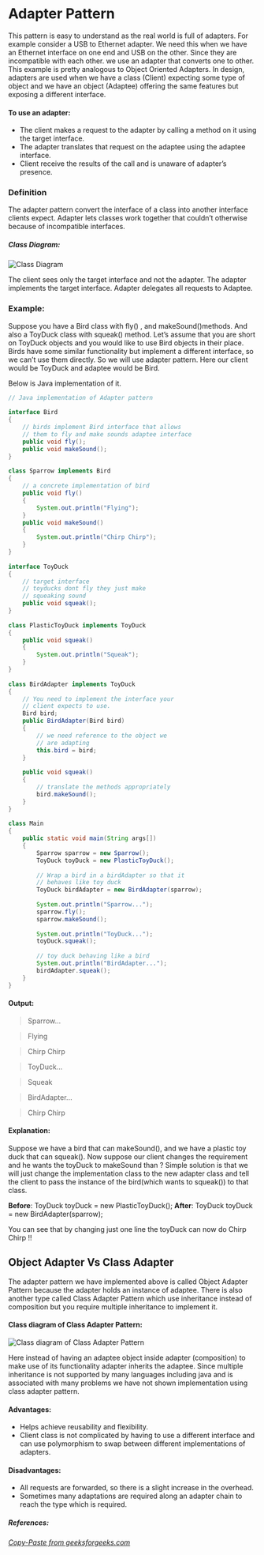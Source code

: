 # Adapter Pattern

This pattern is easy to understand as the real world is full of adapters.   For example consider a USB to Ethernet adapter. We need this when we have an Ethernet interface on one end and USB on the other. Since they are incompatible with each other. we use an adapter that converts one to other. This example is pretty analogous to Object Oriented Adapters. In design, adapters are used when we have a class (Client) expecting some type of object and we have an object (Adaptee) offering the same features but exposing a different interface.

#### To use an adapter:
- The client makes a request to the adapter by calling a method on it using the target interface.
- The adapter translates that request on the adaptee using the adaptee interface.
- Client receive the results of the call and is unaware of adapter’s presence.

### Definition

The adapter pattern convert the interface of a class into another interface clients expect. Adapter lets classes work together that couldn’t otherwise because of incompatible interfaces.

##### Class Diagram:
![Class Diagram](https://media.geeksforgeeks.org/wp-content/uploads/classDiagram.jpg "Class Diagram")

The client sees only the target interface and not the adapter. The adapter implements the target interface. Adapter delegates all requests to Adaptee.

### Example:

Suppose you have a Bird class with fly() , and makeSound()methods. And also a ToyDuck class with squeak() method. Let’s assume that you are short on ToyDuck objects and you would like to use Bird objects in their place. Birds have some similar functionality but implement a different interface, so we can’t use them directly. So we will use adapter pattern. Here our client would be ToyDuck and adaptee would be Bird.

Below is Java implementation of it.

```java
// Java implementation of Adapter pattern 
  
interface Bird 
{ 
    // birds implement Bird interface that allows 
    // them to fly and make sounds adaptee interface 
    public void fly(); 
    public void makeSound(); 
} 
  
class Sparrow implements Bird 
{ 
    // a concrete implementation of bird 
    public void fly() 
    { 
        System.out.println("Flying"); 
    } 
    public void makeSound() 
    { 
        System.out.println("Chirp Chirp"); 
    } 
} 
  
interface ToyDuck 
{ 
    // target interface 
    // toyducks dont fly they just make 
    // squeaking sound 
    public void squeak(); 
} 
  
class PlasticToyDuck implements ToyDuck 
{ 
    public void squeak() 
    { 
        System.out.println("Squeak"); 
    } 
} 
  
class BirdAdapter implements ToyDuck 
{ 
    // You need to implement the interface your 
    // client expects to use. 
    Bird bird; 
    public BirdAdapter(Bird bird) 
    { 
        // we need reference to the object we 
        // are adapting 
        this.bird = bird; 
    } 
  
    public void squeak() 
    { 
        // translate the methods appropriately 
        bird.makeSound(); 
    } 
} 
  
class Main 
{ 
    public static void main(String args[]) 
    { 
        Sparrow sparrow = new Sparrow(); 
        ToyDuck toyDuck = new PlasticToyDuck(); 
  
        // Wrap a bird in a birdAdapter so that it  
        // behaves like toy duck 
        ToyDuck birdAdapter = new BirdAdapter(sparrow); 
  
        System.out.println("Sparrow..."); 
        sparrow.fly(); 
        sparrow.makeSound(); 
  
        System.out.println("ToyDuck..."); 
        toyDuck.squeak(); 
  
        // toy duck behaving like a bird  
        System.out.println("BirdAdapter..."); 
        birdAdapter.squeak(); 
    } 
} 
```

#### Output:

> Sparrow...

> Flying

> Chirp Chirp

> ToyDuck...

> Squeak

> BirdAdapter...

> Chirp Chirp

#### Explanation:

Suppose we have a bird that can makeSound(), and we have a plastic toy duck that can squeak(). Now suppose our client changes the requirement and he wants the toyDuck to makeSound than ?
Simple solution is that we will just change the implementation class to the new adapter class and tell the client to pass the instance of the bird(which wants to squeak()) to that class.

**Before**: ToyDuck toyDuck = new PlasticToyDuck();
**After**: ToyDuck toyDuck = new BirdAdapter(sparrow);

You can see that by changing just one line the toyDuck can now do Chirp Chirp !!

## Object Adapter Vs Class Adapter
The adapter pattern we have implemented above is called Object Adapter Pattern because the adapter holds an instance of adaptee. 
There is also another type called Class Adapter Pattern which use inheritance instead of composition but you require multiple inheritance to implement it.

#### Class diagram of Class Adapter Pattern:
![Class diagram of Class Adapter Pattern](https://media.geeksforgeeks.org/wp-content/uploads/classDiagram33.jpg "Class diagram of Class Adapter Pattern")

Here instead of having an adaptee object inside adapter (composition) to make use of its functionality adapter inherits the adaptee.
Since multiple inheritance is not supported by many languages including java and is associated with many problems we have not shown implementation using class adapter pattern.

#### Advantages:
- Helps achieve reusability and flexibility.
- Client class is not complicated by having to use a different interface and can use polymorphism to swap between different implementations of adapters.

#### Disadvantages:
- All requests are forwarded, so there is a slight increase in the overhead.
- Sometimes many adaptations are required along an adapter chain to reach the type which is required.

##### References:
*[Copy-Paste from geeksforgeeks.com](https://www.geeksforgeeks.org/adapter-pattern/)*
